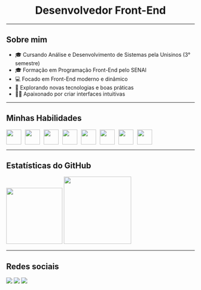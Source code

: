 <h1 align="center">Desenvolvedor Front-End</h1>

---

## Sobre mim

- 🎓 Cursando Análise e Desenvolvimento de Sistemas pela Unisinos (3° semestre)
- 🎓 Formação em Programação Front-End pelo SENAI
- 💻 Focado em Front-End moderno e dinâmico
- 🚀 Explorando novas tecnologias e boas práticas
- 👨‍💻 Apaixonado por criar interfaces intuitivas

---

## Minhas Habilidades

<div style="display: flex; gap: 10px;">
<img src="https://cdn.jsdelivr.net/gh/devicons/devicon/icons/html5/html5-original.svg" width="40" />
<img src="https://cdn.jsdelivr.net/gh/devicons/devicon/icons/css3/css3-original.svg" width="40" />
<img src="https://cdn.jsdelivr.net/gh/devicons/devicon/icons/javascript/javascript-original.svg" width="40" />
<img src="https://cdn.jsdelivr.net/gh/devicons/devicon/icons/react/react-original.svg" width="40" />
<img src="https://cdn.jsdelivr.net/gh/devicons/devicon/icons/tailwindcss/tailwindcss-original.svg" width="40" />
<img src="https://cdn.jsdelivr.net/gh/devicons/devicon/icons/git/git-original.svg" width="40" />
<img src="https://cdn.jsdelivr.net/gh/devicons/devicon/icons/python/python-original.svg" width="40" />
<img src="https://cdn.jsdelivr.net/gh/devicons/devicon/icons/java/java-original.svg" width="40" />
</div>

---

## Estatísticas do GitHub

<p align="left">
  <img src="https://github-readme-stats.vercel.app/api?username=davydfontourac&show_icons=true&theme=radical" height="150" />
  <img src="https://github-readme-stats.vercel.app/api/top-langs/?username=davydfontourac&layout=compact&langs_count=7&theme=radical" height="180"/>
</p>


---

## Redes sociais

<p>
  <a href="https://davydportfoliowebsite.vercel.app/" target="_blank"><img src="https://img.shields.io/badge/Portfolio-FF5722?style=for-the-badge&logo=about.me&logoColor=white"/></a>
  <a href="https://www.linkedin.com/in/davyd-camargo-70a552261/" target="_blank"><img src="https://img.shields.io/badge/LinkedIn-0077B5?style=for-the-badge&logo=linkedin&logoColor=white"/></a>
  <a href="mailto:davydfontoura@gmail.com" target="_blank"><img src="https://img.shields.io/badge/Email-D14836?style=for-the-badge&logo=gmail&logoColor=white"/></a>
</p>

